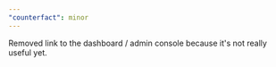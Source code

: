 ```yaml
---
"counterfact": minor
---
```


Removed link to the dashboard / admin console because it's not really useful yet.
